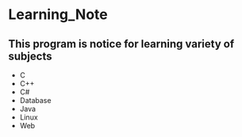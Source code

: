 # Learning_Note
## This program is notice for learning variety of subjects

* C
* C++
* C#
* Database
* Java
* Linux
* Web
